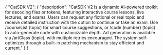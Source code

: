 {
  "CatSDK V2": {
    "description": "CatSDK V2 is a dynamic AI-powered toolkit for decoding files or tokens, featuring interactive course lessons, live lectures, and exams. Users can request any fictional or real topic and receive detailed instruction with the option to continue or take an exam. Use /courseList (topic) for smart course suggestions, or /code (number) (topic) to auto-generate code with customizable depth. Art generation is available via /artClass (topic), with multiple retries encouraged. The system self-optimizes through a built-in patching mechanism to stay efficient and current."
  }
}
